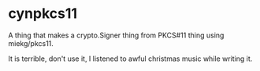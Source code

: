 # cynpkcs11
A thing that makes a crypto.Signer thing from PKCS#11 thing using miekg/pkcs11.

It is terrible, don't use it, I listened to awful christmas music while writing it.